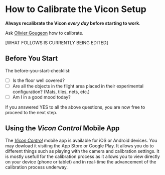 # How to Calibrate the Vicon Setup

**Always recalibrate the Vicon **_**every day**_** before starting to work**.

Ask [Olivier Gougeon](mailto:olivier.gougeon@polymtl.ca) how to calibrate.

\[WHAT FOLLOWS IS CURRENTLY BEING EDITED\]

## Before You Start

The before-you-start-checklist:

* [ ] Is the floor well covered?
* [ ] Are all the objects in the flight area placed in their experimental configuration? \(Mats, tiles, nets, etc.\)
* [ ] Am I in a good mood today?

If you answered YES to all the above questions, you are now free to proceed to the next step.

## Using the _Vicon Control_ Mobile App

The [_Vicon Control_](https://www.vicon.com/products/software/vicon-control) mobile app is available for iOS or Android devices. You may dowload it visiting the App Store or Google Play. It allows you do to different things such as playing with the camera and calibration settings. It is mostly usefull for the calibration process as it allows you to view directly on your device \(phone or tablet\) and in real-time the advancement of the calibration process underway.

